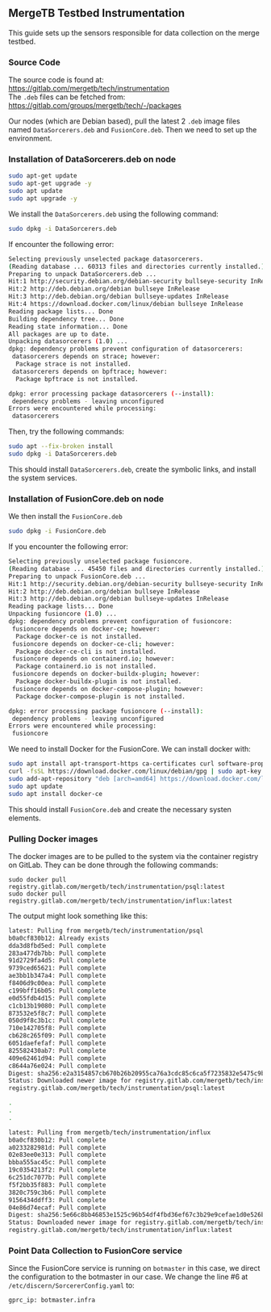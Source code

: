 ## MergeTB Testbed Instrumentation
This guide sets up the sensors responsible for data collection on the merge testbed.

### Source Code
The source code is found at: https://gitlab.com/mergetb/tech/instrumentation <br>
The `.deb` files can be fetched from: https://gitlab.com/groups/mergetb/tech/-/packages

Our nodes (which are Debian based), pull the latest 2 `.deb` image files named `DataSorcerers.deb` and `FusionCore.deb`. Then we need to set up the environment.
### Installation of DataSorcerers.deb on node

```bash
sudo apt-get update
sudo apt-get upgrade -y
sudo apt update
sudo apt upgrade -y
```

We install the `DataSorcerers.deb` using the following command:

```bash
sudo dpkg -i DataSorcerers.deb
```

If encounter the following error:

```bash
Selecting previously unselected package datasorcerers.
(Reading database ... 60313 files and directories currently installed.)
Preparing to unpack DataSorcerers.deb ...
Hit:1 http://security.debian.org/debian-security bullseye-security InRelease
Hit:2 http://deb.debian.org/debian bullseye InRelease       
Hit:3 http://deb.debian.org/debian bullseye-updates InRelease
Hit:4 https://download.docker.com/linux/debian bullseye InRelease
Reading package lists... Done         
Building dependency tree... Done
Reading state information... Done
All packages are up to date.
Unpacking datasorcerers (1.0) ...
dpkg: dependency problems prevent configuration of datasorcerers:
 datasorcerers depends on strace; however:
  Package strace is not installed.
 datasorcerers depends on bpftrace; however:
  Package bpftrace is not installed.

dpkg: error processing package datasorcerers (--install):
 dependency problems - leaving unconfigured
Errors were encountered while processing:
 datasorcerers
```

Then, try the following commands:

```bash
sudo apt --fix-broken install
sudo dpkg -i DataSorcerers.deb
```

This should install `DataSorcerers.deb`, create the symbolic links, and install the system services.

### Installation of FusionCore.deb on node

We then install the `FusionCore.deb`

```bash
sudo dpkg -i FusionCore.deb
```

If you encounter the following error:

```bash
Selecting previously unselected package fusioncore.
(Reading database ... 45450 files and directories currently installed.)
Preparing to unpack FusionCore.deb ...
Hit:1 http://security.debian.org/debian-security bullseye-security InRelease
Hit:2 http://deb.debian.org/debian bullseye InRelease
Hit:3 http://deb.debian.org/debian bullseye-updates InRelease
Reading package lists... Done
Unpacking fusioncore (1.0) ...
dpkg: dependency problems prevent configuration of fusioncore:
 fusioncore depends on docker-ce; however:
  Package docker-ce is not installed.
 fusioncore depends on docker-ce-cli; however:
  Package docker-ce-cli is not installed.
 fusioncore depends on containerd.io; however:
  Package containerd.io is not installed.
 fusioncore depends on docker-buildx-plugin; however:
  Package docker-buildx-plugin is not installed.
 fusioncore depends on docker-compose-plugin; however:
  Package docker-compose-plugin is not installed.

dpkg: error processing package fusioncore (--install):
 dependency problems - leaving unconfigured
Errors were encountered while processing:
 fusioncore
```

We need to install Docker for the FusionCore. We can install docker with:

```bash
sudo apt install apt-transport-https ca-certificates curl software-properties-common
curl -fsSL https://download.docker.com/linux/debian/gpg | sudo apt-key add -
sudo add-apt-repository "deb [arch=amd64] https://download.docker.com/linux/debian `lsb_release -cs` test"
sudo apt update
sudo apt install docker-ce
```

This should install `FusionCore.deb` and create the necessary systen elements.

### Pulling Docker images
The docker images are to be pulled to the system via the container registry on GitLab. They can be done through the following commands:
```
sudo docker pull registry.gitlab.com/mergetb/tech/instrumentation/psql:latest
sudo docker pull registry.gitlab.com/mergetb/tech/instrumentation/influx:latest
```

The output might look something like this:

```bash
latest: Pulling from mergetb/tech/instrumentation/psql
b0a0cf830b12: Already exists 
dda3d8fbd5ed: Pull complete 
283a477db7bb: Pull complete 
91d2729fa4d5: Pull complete 
9739ced65621: Pull complete 
ae3bb1b347a4: Pull complete 
f8406d9c00ea: Pull complete 
c199bff16b05: Pull complete 
e0d55fdb4d15: Pull complete 
c1cb13b19080: Pull complete 
873532e5f8c7: Pull complete 
050d9f8c3b1c: Pull complete 
710e142705f8: Pull complete 
cb628c265f09: Pull complete 
6051daefefaf: Pull complete 
825582430ab7: Pull complete 
409e62461d94: Pull complete 
c8644a76e024: Pull complete 
Digest: sha256:e2a3154857cb670b26b20955ca76a3cdc85c6ca5f7235832e5475c9b123c1245
Status: Downloaded newer image for registry.gitlab.com/mergetb/tech/instrumentation/psql:latest
registry.gitlab.com/mergetb/tech/instrumentation/psql:latest

.
.
.

latest: Pulling from mergetb/tech/instrumentation/influx
b0a0cf830b12: Pull complete 
a0233282981d: Pull complete 
02e83ee0e313: Pull complete 
bbba555ac45c: Pull complete 
19c0354213f2: Pull complete 
6c251dc7077b: Pull complete 
f5f2bb35f883: Pull complete 
3820c759c3b6: Pull complete 
9156434ddff3: Pull complete 
04e86d74ecaf: Pull complete 
Digest: sha256:5e66c8bb46853e1525c96b54df4fbd36ef67c3b29e9cefae1d0e526becb144cd
Status: Downloaded newer image for registry.gitlab.com/mergetb/tech/instrumentation/influx:latest
registry.gitlab.com/mergetb/tech/instrumentation/influx:latest
```

### Point Data Collection to FusionCore service
Since the FusionCore service is running on `botmaster` in this case, we direct the configuration to the botmaster in our case. We change the line #6 at `/etc/discern/SorcererConfig.yaml` to:

```
gprc_ip: botmaster.infra
```

